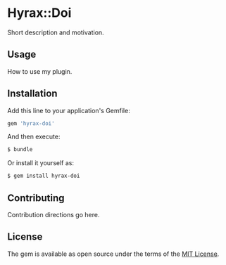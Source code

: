 # Hyrax::Doi
Short description and motivation.

## Usage
How to use my plugin.

## Installation
Add this line to your application's Gemfile:

```ruby
gem 'hyrax-doi'
```

And then execute:
```bash
$ bundle
```

Or install it yourself as:
```bash
$ gem install hyrax-doi
```

## Contributing
Contribution directions go here.

## License
The gem is available as open source under the terms of the [MIT License](https://opensource.org/licenses/MIT).
